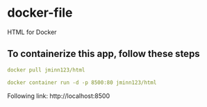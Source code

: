 # docker-file
HTML for Docker

## To containerize this app, follow these steps

```Yaml
docker pull jminn123/html

docker container run -d -p 8500:80 jminn123/html

```


Following link:
http://localhost:8500

